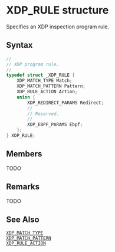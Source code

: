 # XDP_RULE structure

Specifies an XDP inspection program rule.

## Syntax

```C
//
// XDP program rule.
//
typedef struct _XDP_RULE {
    XDP_MATCH_TYPE Match;
    XDP_MATCH_PATTERN Pattern;
    XDP_RULE_ACTION Action;
    union {
        XDP_REDIRECT_PARAMS Redirect;
        //
        // Reserved.
        //
        XDP_EBPF_PARAMS Ebpf;
    };
} XDP_RULE;
```

## Members

TODO

## Remarks

TODO

## See Also

[`XDP_MATCH_TYPE`](XDP_MATCH_TYPE.md)  
[`XDP_MATCH_PATTERN`](XDP_MATCH_TYPE.md)  
[`XDP_RULE_ACTION`](XDP_RULE_ACTION.md)  
